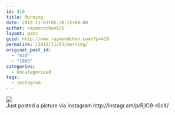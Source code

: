 ```yaml
---
id: 410
title: Morning
date: 2012-11-03T05:38:12+00:00
author: raymondchen625
layout: post
guid: http://www.raymondchen.com/?p=410
permalink: /2012/11/03/morning/
original_post_id:
  - "410"
  - "1083"
categories:
  - Uncategorized
tags:
  - Instagram
---
```

<img src='http://distilleryimage3.s3.amazonaws.com/9c02e374257811e2b3ea1231381f35da_7.jpg' style='max-width:600px;' />

<div>
  Just posted a picture via Instagram http://instagr.am/p/RjlC9-r0cX/
</div>